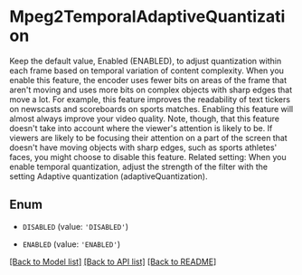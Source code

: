 # Mpeg2TemporalAdaptiveQuantization

Keep the default value, Enabled (ENABLED), to adjust quantization within each frame based on temporal variation of content complexity. When you enable this feature, the encoder uses fewer bits on areas of the frame that aren't moving and uses more bits on complex objects with sharp edges that move a lot. For example, this feature improves the readability of text tickers on newscasts and scoreboards on sports matches. Enabling this feature will almost always improve your video quality. Note, though, that this feature doesn't take into account where the viewer's attention is likely to be. If viewers are likely to be focusing their attention on a part of the screen that doesn't have moving objects with sharp edges, such as sports athletes' faces, you might choose to disable this feature. Related setting: When you enable temporal quantization, adjust the strength of the filter with the setting Adaptive quantization (adaptiveQuantization).

## Enum

* `DISABLED` (value: `'DISABLED'`)

* `ENABLED` (value: `'ENABLED'`)

[[Back to Model list]](../README.md#documentation-for-models) [[Back to API list]](../README.md#documentation-for-api-endpoints) [[Back to README]](../README.md)


